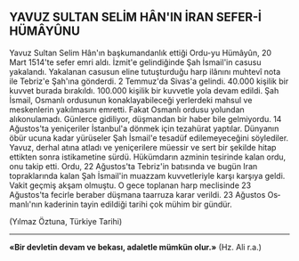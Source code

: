 ## YAVUZ SULTAN SELİM HÂN'IN İRAN SEFER-İ HÜMÂYÛNU

Yavuz Sultan Selim Hân'ın başkumandanlık ettiği Ordu-yu Hümâyûn, 20 Mart 1514'te sefer emri aldı. İzmit'e gelindiğinde Şah İsmail'in ca­susu yakalandı. Yakalanan casusun eline tutuşturduğu harp ilânını muhtevî nota ile Tebriz'e Şah'ına gönderdi. 2 Temmuz'da Sivas'a gelindi. 40.000 kişilik bir kuvvet burada bırakıldı. 100.000 kişilik bir kuvvetle yola devam edildi. Şah İs­mail, Osmanlı ordusunun konaklayabileceği yer­lerdeki mahsul ve meskenlerin yakılmasını em­retti. Fakat Osmanlı ordusu yolundan alıkonulamadı. Günlerce gidiliyor, düşmandan bir haber bile gelmiyordu. 14 Ağustos'ta yeniçeriler İstan­bul'a dönmek için tezahürat yaptılar. Dünyanın öbür ucuna kadar yürüseler Şah İsmail'e tesadüf edilemeyeceğini söylediler. Yavuz, derhal atına atladı ve yeniçerilere müessir ve sert bir şekil­de hitap ettikten sonra istikametine sürdü. Hü­kümdarın azminin tesirinde kalan ordu, onu ta­kip etti. Ordu, 22 Ağustos'ta Tebriz'in batısında ve bugün Iran topraklarında kalan Şah İsmail'­in muazzam kuvvetleriyle karşı karşıya geldi. Vakit geçmiş akşam olmuştu. O gece toplanan harp meclisinde 23 Ağustos'ta fecirle beraber düşmana taarruza karar verildi. 23 Ağustos Os­manlı'nın kaderinin tayin edildiği tarihi çok mühim bir gündür.

(Yılmaz Öztuna, Türkiye Tarihi)

<hr>

**«Bir devletin devam ve bekası, adaletle müm­kün olur.»** (Hz. Ali r.a.)
